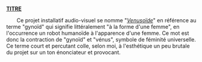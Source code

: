 **<u>TITRE</u>**

       Ce projet installatif audio-visuel se nomme "*<u>Venusoïde</u>*" en référence au terme "gynoïd" qui signifie littéralement "à la forme d'une femme", en l'occurrence un robot humanoïde à l'apparence d'une femme. Ce mot est donc la contraction de "gynoïd" et "vénus", symbole de féminité universelle. Ce terme court et percutant colle, selon moi, à l'esthétique un peu brutale du projet sur un ton énonciateur et provocant.
